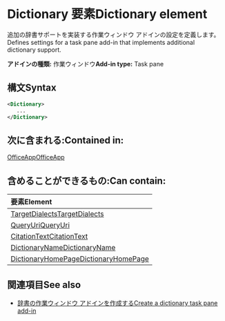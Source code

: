 # <a name="dictionary-element"></a><span data-ttu-id="e6e7e-101">Dictionary 要素</span><span class="sxs-lookup"><span data-stu-id="e6e7e-101">Dictionary element</span></span>
<span data-ttu-id="e6e7e-102">追加の辞書サポートを実装する作業ウィンドウ アドインの設定を定義します。</span><span class="sxs-lookup"><span data-stu-id="e6e7e-102">Defines settings for a task pane add-in that implements additional dictionary support.</span></span>

<span data-ttu-id="e6e7e-103">**アドインの種類:** 作業ウィンドウ</span><span class="sxs-lookup"><span data-stu-id="e6e7e-103">**Add-in type:** Task pane</span></span>

## <a name="syntax"></a><span data-ttu-id="e6e7e-104">構文</span><span class="sxs-lookup"><span data-stu-id="e6e7e-104">Syntax</span></span>

```XML
<Dictionary>
   ...
</Dictionary>
```

## <a name="contained-in"></a><span data-ttu-id="e6e7e-105">次に含まれる:</span><span class="sxs-lookup"><span data-stu-id="e6e7e-105">Contained in:</span></span>

[<span data-ttu-id="e6e7e-106">OfficeApp</span><span class="sxs-lookup"><span data-stu-id="e6e7e-106">OfficeApp</span></span>](officeapp.md)

## <a name="can-contain"></a><span data-ttu-id="e6e7e-107">含めることができるもの:</span><span class="sxs-lookup"><span data-stu-id="e6e7e-107">Can contain:</span></span>

|<span data-ttu-id="e6e7e-108">**要素**</span><span class="sxs-lookup"><span data-stu-id="e6e7e-108">**Element**</span></span>|
|:-----|
|[<span data-ttu-id="e6e7e-109">TargetDialects</span><span class="sxs-lookup"><span data-stu-id="e6e7e-109">TargetDialects</span></span>](targetdialects.md)|
|[<span data-ttu-id="e6e7e-110">QueryUri</span><span class="sxs-lookup"><span data-stu-id="e6e7e-110">QueryUri</span></span>](queryuri.md)|
|[<span data-ttu-id="e6e7e-111">CitationText</span><span class="sxs-lookup"><span data-stu-id="e6e7e-111">CitationText</span></span>](citationtext.md)|
|[<span data-ttu-id="e6e7e-112">DictionaryName</span><span class="sxs-lookup"><span data-stu-id="e6e7e-112">DictionaryName</span></span>](dictionaryname.md)|
|[<span data-ttu-id="e6e7e-113">DictionaryHomePage</span><span class="sxs-lookup"><span data-stu-id="e6e7e-113">DictionaryHomePage</span></span>](dictionaryhomepage.md)|

## <a name="see-also"></a><span data-ttu-id="e6e7e-114">関連項目</span><span class="sxs-lookup"><span data-stu-id="e6e7e-114">See also</span></span>

- [<span data-ttu-id="e6e7e-115">辞書の作業ウィンドウ アドインを作成する</span><span class="sxs-lookup"><span data-stu-id="e6e7e-115">Create a dictionary task pane add-in</span></span>](https://docs.microsoft.com/office/dev/add-ins/word/dictionary-task-pane-add-ins)
    
